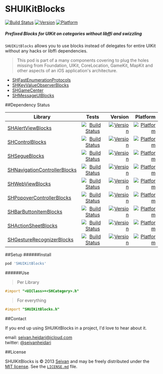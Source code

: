 # SHUIKitBlocks

[![Build Status](https://travis-ci.org/seivan/SHUIKitBlocks.png?branch=master)](https://travis-ci.org/seivan/SHUIKitBlocks)
[![Version](http://cocoapod-badges.herokuapp.com/v/SHUIKitBlocks/badge.png)](http://cocoadocs.org/docsets/SHUIKitBlocks)
[![Platform](http://cocoapod-badges.herokuapp.com/p/SHUIKitBlocks/badge.png)](http://cocoadocs.org/docsets/SHUIKitBlocks)


##### Prefixed Blocks for UIKit on categories __without__ libffi and swizzling


`SHUIKitBlocks` allows you to use blocks instead of delegates for entire UIKit without any hacks or libffi dependencies. 

> This pod is part of a many components covering to plug the holes missing from Foundation, UIKit, CoreLocation, GameKit, MapKit and other aspects of an iOS application's architecture. 

- [SHFastEnumerationProtocols](https://github.com/seivan/SHFastEnumerationProtocols)
- [SHKeyValueObserverBlocks](https://github.com/seivan/SHKeyValueObserverBlocks)
- [SHGameCenter](https://github.com/seivan/SHGameCenter)
- [SHMessageUIBlocks](https://github.com/seivan/SHMessageUIBlocks)



##Dependency Status

| Library        | Tests           | Version  | Platform  |
| ------------- |:-------------:| -----:|  -----:| 
| [SHAlertViewBlocks](https://github.com/seivan/SHAlertViewBlocks)| [![Build Status](https://travis-ci.org/seivan/SHAlertViewBlocks.png?branch=master)](https://travis-ci.org/seivan/SHAlertViewBlocks)| [![Version](http://cocoapod-badges.herokuapp.com/v/SHAlertViewBlocks/badge.png)](http://cocoadocs.org/docsets/SHAlertViewBlocks) | [![Platform](http://cocoapod-badges.herokuapp.com/p/SHAlertViewBlocks/badge.png)](http://cocoadocs.org/docsets/SHAlertViewBlocks) |
| [SHControlBlocks](https://github.com/seivan/SHControlBlocks)| [![Build Status](https://travis-ci.org/seivan/SHControlBlocks.png?branch=master)](https://travis-ci.org/seivan/SHControlBlocks)| [![Version](http://cocoapod-badges.herokuapp.com/v/SHControlBlocks/badge.png)](http://cocoadocs.org/docsets/SHControlBlocks) | [![Platform](http://cocoapod-badges.herokuapp.com/p/SHControlBlocks/badge.png)](http://cocoadocs.org/docsets/SHControlBlocks) |
| [SHSegueBlocks](https://github.com/seivan/SHSegueBlocks)| [![Build Status](https://travis-ci.org/seivan/SHSegueBlocks.png?branch=master)](https://travis-ci.org/seivan/SHSegueBlocks)| [![Version](http://cocoapod-badges.herokuapp.com/v/SHSegueBlocks/badge.png)](http://cocoadocs.org/docsets/SHSegueBlocks) | [![Platform](http://cocoapod-badges.herokuapp.com/p/SHSegueBlocks/badge.png)](http://cocoadocs.org/docsets/SHSegueBlocks) |
| [SHNavigationControllerBlocks](https://github.com/seivan/SHNavigationControllerBlocks)| [![Build Status](https://travis-ci.org/seivan/SHNavigationControllerBlocks.png?branch=master)](https://travis-ci.org/seivan/SHNavigationControllerBlocks)| [![Version](http://cocoapod-badges.herokuapp.com/v/SHNavigationControllerBlocks/badge.png)](http://cocoadocs.org/docsets/SHNavigationControllerBlocks) | [![Platform](http://cocoapod-badges.herokuapp.com/p/SHNavigationControllerBlocks/badge.png)](http://cocoadocs.org/docsets/SHNavigationControllerBlocks) |
| [SHWebViewBlocks](https://github.com/seivan/SHWebViewBlocks)| [![Build Status](https://travis-ci.org/seivan/SHWebViewBlocks.png?branch=master)](https://travis-ci.org/seivan/SHWebViewBlocks)| [![Version](http://cocoapod-badges.herokuapp.com/v/SHWebViewBlocks/badge.png)](http://cocoadocs.org/docsets/SHWebViewBlocks) | [![Platform](http://cocoapod-badges.herokuapp.com/p/SHWebViewBlocks/badge.png)](http://cocoadocs.org/docsets/SHWebViewBlocks) |
| [SHPopoverControllerBlocks](https://github.com/seivan/SHPopoverControllerBlocks)| [![Build Status](https://travis-ci.org/seivan/SHPopoverControllerBlocks.png?branch=master)](https://travis-ci.org/seivan/SHPopoverControllerBlocks)| [![Version](http://cocoapod-badges.herokuapp.com/v/SHPopoverControllerBlocks/badge.png)](http://cocoadocs.org/docsets/SHPopoverControllerBlocks) | [![Platform](http://cocoapod-badges.herokuapp.com/p/SHPopoverControllerBlocks/badge.png)](http://cocoadocs.org/docsets/SHPopoverControllerBlocks) |
| [SHBarButtonItemBlocks](https://github.com/seivan/SHBarButtonItemBlocks)| [![Build Status](https://travis-ci.org/seivan/SHBarButtonItemBlocks.png?branch=master)](https://travis-ci.org/seivan/SHBarButtonItemBlocks)| [![Version](http://cocoapod-badges.herokuapp.com/v/SHBarButtonItemBlocks/badge.png)](http://cocoadocs.org/docsets/SHBarButtonItemBlocks) | [![Platform](http://cocoapod-badges.herokuapp.com/p/SHBarButtonItemBlocks/badge.png)](http://cocoadocs.org/docsets/SHBarButtonItemBlocks) |
| [SHActionSheetBlocks](https://github.com/seivan/SHActionSheetBlocks)| [![Build Status](https://travis-ci.org/seivan/SHActionSheetBlocks.png?branch=master)](https://travis-ci.org/seivan/SHActionSheetBlocks)| [![Version](http://cocoapod-badges.herokuapp.com/v/SHActionSheetBlocks/badge.png)](http://cocoadocs.org/docsets/SHActionSheetBlocks) | [![Platform](http://cocoapod-badges.herokuapp.com/p/SHActionSheetBlocks/badge.png)](http://cocoadocs.org/docsets/SHActionSheetBlocks) |
| [SHGestureRecognizerBlocks](https://github.com/seivan/SHGestureRecognizerBlocks)| [![Build Status](https://travis-ci.org/seivan/SHGestureRecognizerBlocks.png?branch=master)](https://travis-ci.org/seivan/SHGestureRecognizerBlocks)| [![Version](http://cocoapod-badges.herokuapp.com/v/SHGestureRecognizerBlocks/badge.png)](http://cocoadocs.org/docsets/SHGestureRecognizerBlocks) | [![Platform](http://cocoapod-badges.herokuapp.com/p/SHGestureRecognizerBlocks/badge.png)](http://cocoadocs.org/docsets/SHGestureRecognizerBlocks) |


##Setup
######Install
```ruby
pod 'SHUIKitBlocks'
```
######Use
>Per Library
```objective-c
#import "<UIClass>+<SHCategory>.h"
```
>For everything
```objective-c
#import "SHUIKitBlocks.h"
```

##Contact


If you end up using SHUIKitBlocks in a project, I'd love to hear about it.

email: [seivan.heidari@icloud.com](mailto:seivan.heidari@icloud.com)  
twitter: [@seivanheidari](https://twitter.com/seivanheidari)

##License

SHUIKitBlocks is © 2013 [Seivan](http://www.github.com/seivan) and may be freely
distributed under the [MIT license](http://opensource.org/licenses/MIT).
See the [`LICENSE.md`](https://github.com/seivan/SHUIKitBlocks/blob/master/LICENSE.md) file.
